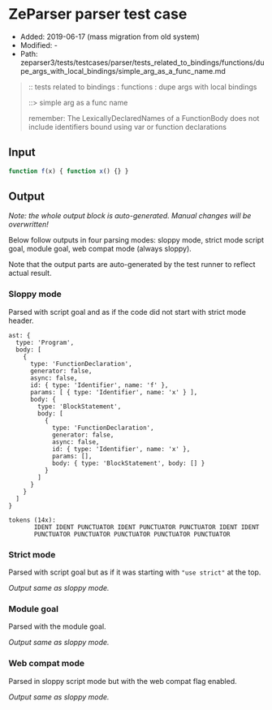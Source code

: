 # ZeParser parser test case

- Added: 2019-06-17 (mass migration from old system)
- Modified: -
- Path: zeparser3/tests/testcases/parser/tests_related_to_bindings/functions/dupe_args_with_local_bindings/simple_arg_as_a_func_name.md

> :: tests related to bindings : functions : dupe args with local bindings
>
> ::> simple arg as a func name
>
> remember: The LexicallyDeclaredNames of a FunctionBody does not include identifiers bound using var or function declarations

## Input

`````js
function f(x) { function x() {} }
`````

## Output

_Note: the whole output block is auto-generated. Manual changes will be overwritten!_

Below follow outputs in four parsing modes: sloppy mode, strict mode script goal, module goal, web compat mode (always sloppy).

Note that the output parts are auto-generated by the test runner to reflect actual result.

### Sloppy mode

Parsed with script goal and as if the code did not start with strict mode header.

`````
ast: {
  type: 'Program',
  body: [
    {
      type: 'FunctionDeclaration',
      generator: false,
      async: false,
      id: { type: 'Identifier', name: 'f' },
      params: [ { type: 'Identifier', name: 'x' } ],
      body: {
        type: 'BlockStatement',
        body: [
          {
            type: 'FunctionDeclaration',
            generator: false,
            async: false,
            id: { type: 'Identifier', name: 'x' },
            params: [],
            body: { type: 'BlockStatement', body: [] }
          }
        ]
      }
    }
  ]
}

tokens (14x):
       IDENT IDENT PUNCTUATOR IDENT PUNCTUATOR PUNCTUATOR IDENT IDENT
       PUNCTUATOR PUNCTUATOR PUNCTUATOR PUNCTUATOR PUNCTUATOR
`````

### Strict mode

Parsed with script goal but as if it was starting with `"use strict"` at the top.

_Output same as sloppy mode._

### Module goal

Parsed with the module goal.

_Output same as sloppy mode._

### Web compat mode

Parsed in sloppy script mode but with the web compat flag enabled.

_Output same as sloppy mode._
